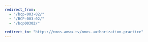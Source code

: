 ```yaml
---
redirect_from:
  - "/bcp-003-02/"
  - "/BCP-003-02/"
  - "/bcp00302/"

redirect_to: "https://nmos.amwa.tv/nmos-authorization-practice"
---
```

